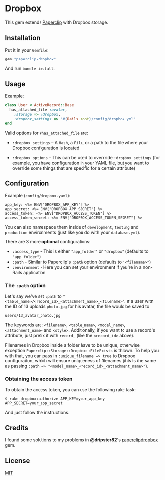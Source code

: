 # Dropbox

This gem extends [Paperclip](https://github.com/thoughtbot/paperclip) with Dropbox storage.

## Installation

Put it in your `Gemfile`:

```ruby
gem "paperclip-dropbox"
```

And run `bundle install`.

## Usage

Example:

```ruby
class User < ActiveRecord::Base
  has_attached_file :avatar,
    :storage => :dropbox,
    :dropbox_settings => "#{Rails.root}/config/dropbox.yml"
end
```

Valid options for `#has_attached_file` are:

- `:dropbox_settings` – A `Hash`, a `File`, or a path to the file where your
  Dropbox configuration is located

- `:dropbox_options` – This can be used to overrride `:dropbox_settings` (for example,
  you have configuration in your YAML file, but you want to override some things
  that are specific for a certain attribute)

## Configuration

Example (`config/dropbox.yaml`):

```erb
app_key: <%= ENV["DROPBOX_APP_KEY"] %>
app_secret: <%= ENV["DROPBOX_APP_SECRET"] %>
access_token: <%= ENV["DROPBOX_ACCESS_TOKEN"] %>
access_token_secret: <%= ENV["DROPBOX_ACCESS_TOKEN_SECRET"] %>
```

You can also namespace them inside of `development`, `testing` and `production` environments
(just like you do with your `database.yml`).

There are 3 more **optional** configurations:

- `:access_type` – This is either `"app_folder"` or `"dropbox"` (defaults to `"app_folder"`)
- `:path` - Similar to Paperclip's `:path` option (defaults to `"<filename>"`)
- `:environment` - Here you can set your environment if you're in a non-Rails application

### The `:path` option

Let's say we've set `:path` to  `"<table_name>/<record_id>_<attachment_name>_<filename>"`. If a user with the ID of 13
uploads `photo.jpg` for his avatar, the file would be saved to

```
users/13_avatar_photo.jpg
```

The keywords are: `<filename>`, `<table_name>`, `<model_name>`,
`<attachment_name>` and `<style>`. Additionally, if you want to use a record's attribute, just
prefix it with `record_` (like the `<record_id>` above).

Filenames in Dropbox inside a folder have to be unique, otherwise exception
`Paperclip::Storage::Dropbox::FileExists` is thrown. To help you with that, you
can pass in `:unique_filename => true` to Dropbox configuration, which will
ensure uniqueness of filenames (this is the same as passing `:path => "<model_name>_<record_id>_<attachment_name>"`).

### Obtaining the access token

To obtain the access token, you can use the following rake task:

```
$ rake dropbox:authorize APP_KEY=your_app_key APP_SECRET=your_app_secret
```

And just follow the instructions.

## Credits

I found some solutions to my problems in **@dripster82**'s [paperclipdropbox](https://github.com/dripster82/paperclipdropbox) gem.

## License

[MIT](https://github.com/janko-m/paperclip-dropbox/blob/master/LICENSE)
